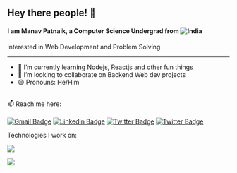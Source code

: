 ## Hey there people! 👋

#### I am Manav Patnaik, a Computer Science Undergrad from ![India](https://github.com/manavpatnaik/manavpatnaik/blob/main/india.png?raw=true)
interested in Web Development and Problem Solving 

---

- 🌱 I’m currently learning Nodejs, Reactjs and other fun things
- 👯 I’m looking to collaborate on Backend Web dev projects
- 😄 Pronouns: He/Him

\
📫 Reach me here: 
\
\
[![Gmail Badge](https://img.shields.io/badge/-dev.manavpatnaik@gmail.com-c14438?style=flat-square&logo=Gmail&logoColor=white&link=mailto:harishsg99@gmail.com)](mailto:dev.manavpatnaik@gmail.com)
[![Linkedin Badge](https://img.shields.io/badge/LinkedIn-0077B5?style=flat-square&logo=linkedin&logoColor=white)](https://www.linkedin.com/in/manav-patnaik/)
[![Twitter Badge](https://img.shields.io/badge/Twitter-1DA1F2?style=flat-square&logo=twitter&logoColor=white)](https://twitter.com/manav_patnaik)
[![Twitter Badge](https://img.shields.io/badge/Discord-7289DA?style=flat-square&logo=discord&logoColor=white)](https://discord.com/users/755294941118201926)

Technologies I work on:



![](https://komarev.com/ghpvc/?username=manavpatnaik&color=red)

![](https://hit.yhype.me/github/profile?user_id=38370518)